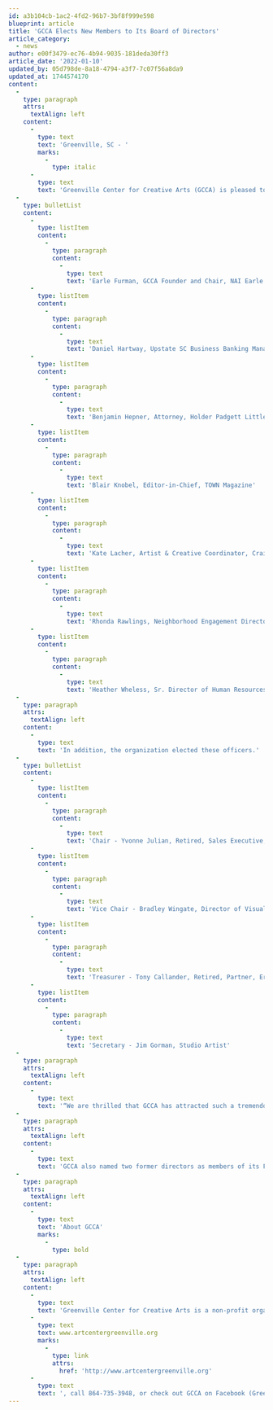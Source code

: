 ```yaml
---
id: a3b104cb-1ac2-4fd2-96b7-3bf8f999e598
blueprint: article
title: 'GCCA Elects New Members to Its Board of Directors'
article_category:
  - news
author: e00f3479-ec76-4b94-9035-181deda30ff3
article_date: '2022-01-10'
updated_by: 05d798de-8a18-4794-a3f7-7c07f56a8da9
updated_at: 1744574170
content:
  -
    type: paragraph
    attrs:
      textAlign: left
    content:
      -
        type: text
        text: 'Greenville, SC - '
        marks:
          -
            type: italic
      -
        type: text
        text: 'Greenville Center for Creative Arts (GCCA) is pleased to announce seven new members elected to its board of directors.'
  -
    type: bulletList
    content:
      -
        type: listItem
        content:
          -
            type: paragraph
            content:
              -
                type: text
                text: 'Earle Furman, GCCA Founder and Chair, NAI Earle Furman, LLC'
      -
        type: listItem
        content:
          -
            type: paragraph
            content:
              -
                type: text
                text: 'Daniel Hartway, Upstate SC Business Banking Manager/SVP, First Citizens Bank & Trust Co.'
      -
        type: listItem
        content:
          -
            type: paragraph
            content:
              -
                type: text
                text: 'Benjamin Hepner, Attorney, Holder Padgett Littlejohn + Prickett'
      -
        type: listItem
        content:
          -
            type: paragraph
            content:
              -
                type: text
                text: 'Blair Knobel, Editor-in-Chief, TOWN Magazine'
      -
        type: listItem
        content:
          -
            type: paragraph
            content:
              -
                type: text
                text: 'Kate Lacher, Artist & Creative Coordinator, Craig Gaulden Davis'
      -
        type: listItem
        content:
          -
            type: paragraph
            content:
              -
                type: text
                text: 'Rhonda Rawlings, Neighborhood Engagement Director, Mill Village Ministries'
      -
        type: listItem
        content:
          -
            type: paragraph
            content:
              -
                type: text
                text: 'Heather Wheless, Sr. Director of Human Resources, Thermo Fisher Scientific'
  -
    type: paragraph
    attrs:
      textAlign: left
    content:
      -
        type: text
        text: 'In addition, the organization elected these officers.'
  -
    type: bulletList
    content:
      -
        type: listItem
        content:
          -
            type: paragraph
            content:
              -
                type: text
                text: 'Chair - Yvonne Julian, Retired, Sales Executive, The Dow Chemical Company'
      -
        type: listItem
        content:
          -
            type: paragraph
            content:
              -
                type: text
                text: 'Vice Chair - Bradley Wingate, Director of Visual & Performing Arts, Greenville County Schools'
      -
        type: listItem
        content:
          -
            type: paragraph
            content:
              -
                type: text
                text: 'Treasurer - Tony Callander, Retired, Partner, Ernst & Young LLP'
      -
        type: listItem
        content:
          -
            type: paragraph
            content:
              -
                type: text
                text: 'Secretary - Jim Gorman, Studio Artist'
  -
    type: paragraph
    attrs:
      textAlign: left
    content:
      -
        type: text
        text: '“We are thrilled that GCCA has attracted such a tremendous slate of new directors to help us strengthen our impact and achieve our strategic goals,” says Kim Fabian, GCCA’s Executive Director. “Their collective talents will help to ensure long-term sustainability and foster meaningful economic and outreach impact through the education, advancement, and promotion of the visual arts.”'
  -
    type: paragraph
    attrs:
      textAlign: left
    content:
      -
        type: text
        text: 'GCCA also named two former directors as members of its Founder’s Circle: artist Patricia Kilburg, and philanthropist and retired business leader Tracy Hardaway. This distinction recognizes these GCCA founders for their vision and commitment to the organization.'
  -
    type: paragraph
    attrs:
      textAlign: left
    content:
      -
        type: text
        text: 'About GCCA'
        marks:
          -
            type: bold
  -
    type: paragraph
    attrs:
      textAlign: left
    content:
      -
        type: text
        text: 'Greenville Center for Creative Arts is a non-profit organization that aims to enrich the cultural fabric of the community through visual arts promotion, education, and inspiration. For more information, visit '
      -
        type: text
        text: www.artcentergreenville.org
        marks:
          -
            type: link
            attrs:
              href: 'http://www.artcentergreenville.org'
      -
        type: text
        text: ', call 864-735-3948, or check out GCCA on Facebook (Greenville Center for Creative Arts) & Instagram (@artcentergvl).'
---
```

